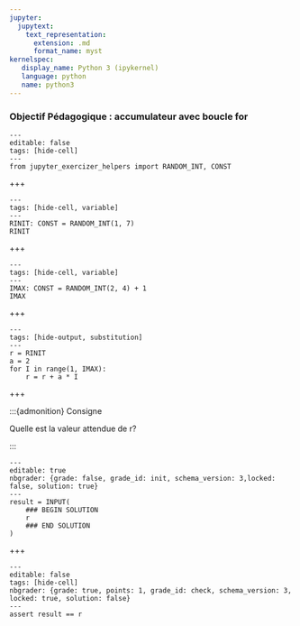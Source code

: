 ```yaml
---
jupyter:
  jupytext:
    text_representation:
      extension: .md
      format_name: myst
kernelspec:
   display_name: Python 3 (ipykernel)
   language: python
   name: python3
---
```


### Objectif Pédagogique : accumulateur avec boucle for

```{code-cell} python
---
editable: false
tags: [hide-cell]
---
from jupyter_exercizer_helpers import RANDOM_INT, CONST
```

+++

```{code-cell} c++
---
tags: [hide-cell, variable]
---
RINIT: CONST = RANDOM_INT(1, 7)
RINIT
```

+++

```{code-cell} c++
---
tags: [hide-cell, variable]
---
IMAX: CONST = RANDOM_INT(2, 4) + 1
IMAX
```

+++

```{code-cell} c++
---
tags: [hide-output, substitution]
---
r = RINIT
a = 2
for I in range(1, IMAX):
    r = r + a * I
```

+++

:::{admonition} Consigne

Quelle est la valeur attendue de r?

:::

```{code-cell} python
---
editable: true
nbgrader: {grade: false, grade_id: init, schema_version: 3,locked: false, solution: true}
---
result = INPUT(
    ### BEGIN SOLUTION
    r
    ### END SOLUTION
)
```

+++

```{code-cell} python
---
editable: false
tags: [hide-cell]
nbgrader: {grade: true, points: 1, grade_id: check, schema_version: 3, locked: true, solution: false}
---
assert result == r
```
